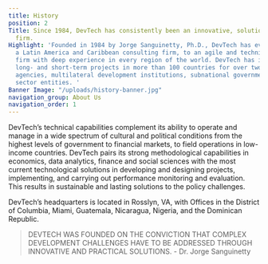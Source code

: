 ```yaml
---
title: History
position: 2
Title: Since 1984, DevTech has consistently been an innovative, solutions-oriented
  firm.
Highlight: 'Founded in 1984 by Jorge Sanguinetty, Ph.D., DevTech has evolved from
  a Latin America and Caribbean consulting firm, to an agile and technically robust
  firm with deep experience in every region of the world. DevTech has implemented
  long- and short-term projects in more than 100 countries for over two dozen government
  agencies, multilateral development institutions, subnational governments, and private
  sector entities. '
Banner Image: "/uploads/history-banner.jpg"
navigation_group: About Us
navigation_order: 1
---
```


DevTech’s technical capabilities complement its ability to operate and manage in a wide spectrum of cultural and political conditions from the highest levels of government to financial markets, to field operations in low-income countries. DevTech pairs its strong methodological capabilities in economics, data analytics, finance and social sciences with the most current technological solutions in developing and designing projects, implementing, and carrying out performance monitoring and evaluation. This results in sustainable and lasting solutions to the policy challenges.

DevTech’s headquarters is located in Rosslyn, VA, with Offices in the District of Columbia, Miami, Guatemala, Nicaragua, Nigeria, and the Dominican Republic.


> DEVTECH WAS FOUNDED ON THE CONVICTION THAT COMPLEX DEVELOPMENT CHALLENGES HAVE TO BE ADDRESSED THROUGH INNOVATIVE AND PRACTICAL SOLUTIONS. - Dr. Jorge Sanguinetty

